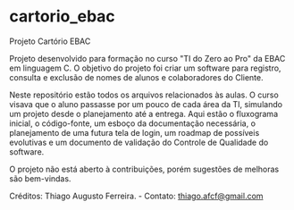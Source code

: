 # cartorio_ebac
Projeto Cartório EBAC

Projeto desenvolvido para formação no curso "TI do Zero ao Pro" da EBAC em linguagem C.
O objetivo do projeto foi criar um software para registro, consulta e exclusão de nomes de alunos e colaboradores do Cliente.

Neste repositório estão todos os arquivos relacionados às aulas. O curso visava que o aluno passasse por um pouco de cada área da TI, simulando um projeto desde o planejamento até a entrega.  Aqui estão o fluxograma inicial, o código-fonte, um esboço da documentação necessária, o planejamento de uma futura tela de login, um roadmap de possíveis evolutivas e um documento de validação do Controle de Qualidade do software.

O projeto não está aberto à contribuições, porém sugestões de melhoras são bem-vindas.

Créditos: Thiago Augusto Ferreira. - Contato: thiago.afcf@gmail.com
